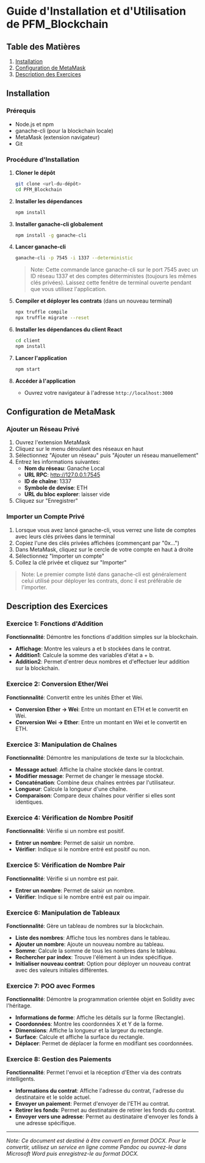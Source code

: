 # Guide d'Installation et d'Utilisation de PFM_Blockchain

## Table des Matières
1. [Installation](#installation)
2. [Configuration de MetaMask](#configuration-de-metamask)
3. [Description des Exercices](#description-des-exercices)

## Installation

### Prérequis
- Node.js et npm
- ganache-cli (pour la blockchain locale)
- MetaMask (extension navigateur)
- Git

### Procédure d'Installation
1. **Cloner le dépôt**
   ```bash
   git clone <url-du-dépôt>
   cd PFM_Blockchain
   ```

2. **Installer les dépendances**
   ```bash
   npm install
   ```

3. **Installer ganache-cli globalement**
   ```bash
   npm install -g ganache-cli
   ```

4. **Lancer ganache-cli**
   ```bash
   ganache-cli -p 7545 -i 1337 --deterministic
   ```
   > Note: Cette commande lance ganache-cli sur le port 7545 avec un ID réseau 1337 et des comptes déterministes (toujours les mêmes clés privées).
   > Laissez cette fenêtre de terminal ouverte pendant que vous utilisez l'application.

5. **Compiler et déployer les contrats** (dans un nouveau terminal)
   ```bash
   npx truffle compile
   npx truffle migrate --reset
   ```

6. **Installer les dépendances du client React**
   ```bash
   cd client
   npm install
   ```

7. **Lancer l'application**
   ```bash
   npm start
   ```

8. **Accéder à l'application**
   - Ouvrez votre navigateur à l'adresse `http://localhost:3000`

## Configuration de MetaMask

### Ajouter un Réseau Privé
1. Ouvrez l'extension MetaMask
2. Cliquez sur le menu déroulant des réseaux en haut
3. Sélectionnez "Ajouter un réseau" puis "Ajouter un réseau manuellement"
4. Entrez les informations suivantes:
   - **Nom du réseau**: Ganache Local
   - **URL RPC**: http://127.0.0.1:7545
   - **ID de chaîne**: 1337
   - **Symbole de devise**: ETH
   - **URL du bloc explorer**: laisser vide
5. Cliquez sur "Enregistrer"

### Importer un Compte Privé
1. Lorsque vous avez lancé ganache-cli, vous verrez une liste de comptes avec leurs clés privées dans le terminal
2. Copiez l'une des clés privées affichées (commençant par "0x...")
3. Dans MetaMask, cliquez sur le cercle de votre compte en haut à droite
4. Sélectionnez "Importer un compte"
5. Collez la clé privée et cliquez sur "Importer"

> Note: Le premier compte listé dans ganache-cli est généralement celui utilisé pour déployer les contrats, donc il est préférable de l'importer.

## Description des Exercices

### Exercice 1: Fonctions d'Addition
**Fonctionnalité**: Démontre les fonctions d'addition simples sur la blockchain.
- **Affichage**: Montre les valeurs a et b stockées dans le contrat.
- **Addition1**: Calcule la somme des variables d'état a + b.
- **Addition2**: Permet d'entrer deux nombres et d'effectuer leur addition sur la blockchain.

### Exercice 2: Conversion Ether/Wei
**Fonctionnalité**: Convertit entre les unités Ether et Wei.
- **Conversion Ether → Wei**: Entre un montant en ETH et le convertit en Wei.
- **Conversion Wei → Ether**: Entre un montant en Wei et le convertit en ETH.

### Exercice 3: Manipulation de Chaînes
**Fonctionnalité**: Démontre les manipulations de texte sur la blockchain.
- **Message actuel**: Affiche la chaîne stockée dans le contrat.
- **Modifier message**: Permet de changer le message stocké.
- **Concaténation**: Combine deux chaînes entrées par l'utilisateur.
- **Longueur**: Calcule la longueur d'une chaîne.
- **Comparaison**: Compare deux chaînes pour vérifier si elles sont identiques.

### Exercice 4: Vérification de Nombre Positif
**Fonctionnalité**: Vérifie si un nombre est positif.
- **Entrer un nombre**: Permet de saisir un nombre.
- **Vérifier**: Indique si le nombre entré est positif ou non.

### Exercice 5: Vérification de Nombre Pair
**Fonctionnalité**: Vérifie si un nombre est pair.
- **Entrer un nombre**: Permet de saisir un nombre.
- **Vérifier**: Indique si le nombre entré est pair ou impair.

### Exercice 6: Manipulation de Tableaux
**Fonctionnalité**: Gère un tableau de nombres sur la blockchain.
- **Liste des nombres**: Affiche tous les nombres dans le tableau.
- **Ajouter un nombre**: Ajoute un nouveau nombre au tableau.
- **Somme**: Calcule la somme de tous les nombres dans le tableau.
- **Rechercher par index**: Trouve l'élément à un index spécifique.
- **Initialiser nouveau contrat**: Option pour déployer un nouveau contrat avec des valeurs initiales différentes.

### Exercice 7: POO avec Formes
**Fonctionnalité**: Démontre la programmation orientée objet en Solidity avec l'héritage.
- **Informations de forme**: Affiche les détails sur la forme (Rectangle).
- **Coordonnées**: Montre les coordonnées X et Y de la forme.
- **Dimensions**: Affiche la longueur et la largeur du rectangle.
- **Surface**: Calcule et affiche la surface du rectangle.
- **Déplacer**: Permet de déplacer la forme en modifiant ses coordonnées.

### Exercice 8: Gestion des Paiements
**Fonctionnalité**: Permet l'envoi et la réception d'Ether via des contrats intelligents.
- **Informations du contrat**: Affiche l'adresse du contrat, l'adresse du destinataire et le solde actuel.
- **Envoyer un paiement**: Permet d'envoyer de l'ETH au contrat.
- **Retirer les fonds**: Permet au destinataire de retirer les fonds du contrat.
- **Envoyer vers une adresse**: Permet au destinataire d'envoyer les fonds à une adresse spécifique.

---

*Note: Ce document est destiné à être converti en format DOCX. Pour le convertir, utilisez un service en ligne comme Pandoc ou ouvrez-le dans Microsoft Word puis enregistrez-le au format DOCX.* 